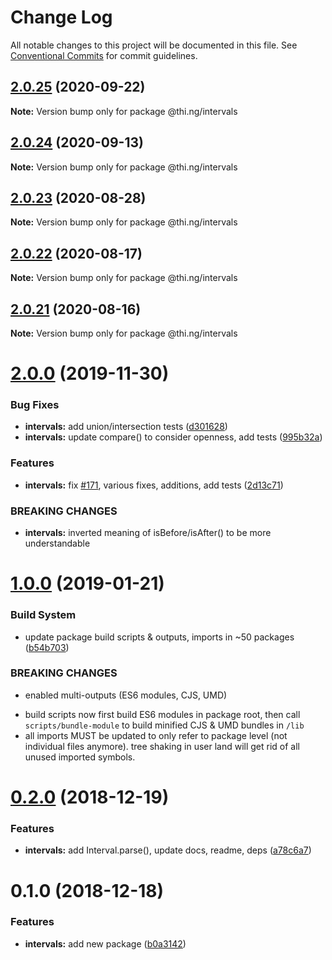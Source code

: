 # Change Log

All notable changes to this project will be documented in this file.
See [Conventional Commits](https://conventionalcommits.org) for commit guidelines.

## [2.0.25](https://github.com/thi-ng/umbrella/compare/@thi.ng/intervals@2.0.24...@thi.ng/intervals@2.0.25) (2020-09-22)

**Note:** Version bump only for package @thi.ng/intervals





## [2.0.24](https://github.com/thi-ng/umbrella/compare/@thi.ng/intervals@2.0.23...@thi.ng/intervals@2.0.24) (2020-09-13)

**Note:** Version bump only for package @thi.ng/intervals





## [2.0.23](https://github.com/thi-ng/umbrella/compare/@thi.ng/intervals@2.0.22...@thi.ng/intervals@2.0.23) (2020-08-28)

**Note:** Version bump only for package @thi.ng/intervals





## [2.0.22](https://github.com/thi-ng/umbrella/compare/@thi.ng/intervals@2.0.21...@thi.ng/intervals@2.0.22) (2020-08-17)

**Note:** Version bump only for package @thi.ng/intervals





## [2.0.21](https://github.com/thi-ng/umbrella/compare/@thi.ng/intervals@2.0.20...@thi.ng/intervals@2.0.21) (2020-08-16)

**Note:** Version bump only for package @thi.ng/intervals





# [2.0.0](https://github.com/thi-ng/umbrella/compare/@thi.ng/intervals@1.0.15...@thi.ng/intervals@2.0.0) (2019-11-30)

### Bug Fixes

* **intervals:** add union/intersection tests ([d301628](https://github.com/thi-ng/umbrella/commit/d301628bf0f9c3c7c09ebe2eb8e98a98b899d5c4))
* **intervals:** update compare() to consider openness, add tests ([995b32a](https://github.com/thi-ng/umbrella/commit/995b32ac5fb4c4ecfa978555dc99d7c6e1264b0f))

### Features

* **intervals:** fix [#171](https://github.com/thi-ng/umbrella/issues/171), various fixes, additions, add tests ([2d13c71](https://github.com/thi-ng/umbrella/commit/2d13c7169f978918af444d89fcd50420761a6401))

### BREAKING CHANGES

* **intervals:** inverted meaning of isBefore/isAfter() to be
more understandable

# [1.0.0](https://github.com/thi-ng/umbrella/compare/@thi.ng/intervals@0.2.0...@thi.ng/intervals@1.0.0) (2019-01-21)

### Build System

* update package build scripts & outputs, imports in ~50 packages ([b54b703](https://github.com/thi-ng/umbrella/commit/b54b703))

### BREAKING CHANGES

* enabled multi-outputs (ES6 modules, CJS, UMD)

- build scripts now first build ES6 modules in package root, then call
  `scripts/bundle-module` to build minified CJS & UMD bundles in `/lib`
- all imports MUST be updated to only refer to package level
  (not individual files anymore). tree shaking in user land will get rid of
  all unused imported symbols.

# [0.2.0](https://github.com/thi-ng/umbrella/compare/@thi.ng/intervals@0.1.0...@thi.ng/intervals@0.2.0) (2018-12-19)

### Features

* **intervals:** add Interval.parse(), update docs, readme, deps ([a78c6a7](https://github.com/thi-ng/umbrella/commit/a78c6a7))

# 0.1.0 (2018-12-18)

### Features

* **intervals:** add new package ([b0a3142](https://github.com/thi-ng/umbrella/commit/b0a3142))
